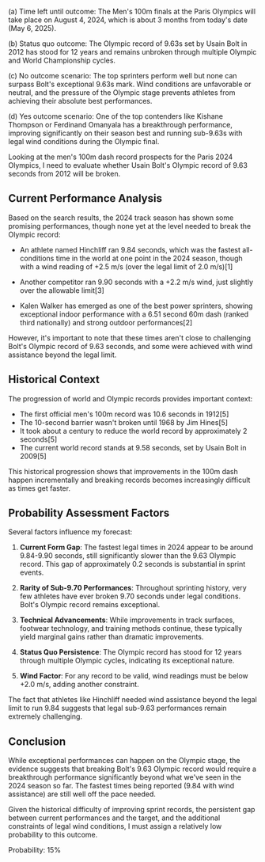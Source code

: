 (a) Time left until outcome: The Men's 100m finals at the Paris Olympics will take place on August 4, 2024, which is about 3 months from today's date (May 6, 2025).

(b) Status quo outcome: The Olympic record of 9.63s set by Usain Bolt in 2012 has stood for 12 years and remains unbroken through multiple Olympic and World Championship cycles.

(c) No outcome scenario: The top sprinters perform well but none can surpass Bolt's exceptional 9.63s mark. Wind conditions are unfavorable or neutral, and the pressure of the Olympic stage prevents athletes from achieving their absolute best performances.

(d) Yes outcome scenario: One of the top contenders like Kishane Thompson or Ferdinand Omanyala has a breakthrough performance, improving significantly on their season best and running sub-9.63s with legal wind conditions during the Olympic final.

Looking at the men's 100m dash record prospects for the Paris 2024 Olympics, I need to evaluate whether Usain Bolt's Olympic record of 9.63 seconds from 2012 will be broken.

## Current Performance Analysis

Based on the search results, the 2024 track season has shown some promising performances, though none yet at the level needed to break the Olympic record:

- An athlete named Hinchliff ran 9.84 seconds, which was the fastest all-conditions time in the world at one point in the 2024 season, though with a wind reading of +2.5 m/s (over the legal limit of 2.0 m/s)[1]

- Another competitor ran 9.90 seconds with a +2.2 m/s wind, just slightly over the allowable limit[3]

- Kalen Walker has emerged as one of the best power sprinters, showing exceptional indoor performance with a 6.51 second 60m dash (ranked third nationally) and strong outdoor performances[2]

However, it's important to note that these times aren't close to challenging Bolt's Olympic record of 9.63 seconds, and some were achieved with wind assistance beyond the legal limit.

## Historical Context

The progression of world and Olympic records provides important context:

- The first official men's 100m record was 10.6 seconds in 1912[5]
- The 10-second barrier wasn't broken until 1968 by Jim Hines[5]
- It took about a century to reduce the world record by approximately 2 seconds[5]
- The current world record stands at 9.58 seconds, set by Usain Bolt in 2009[5]

This historical progression shows that improvements in the 100m dash happen incrementally and breaking records becomes increasingly difficult as times get faster.

## Probability Assessment Factors

Several factors influence my forecast:

1. **Current Form Gap**: The fastest legal times in 2024 appear to be around 9.84-9.90 seconds, still significantly slower than the 9.63 Olympic record. This gap of approximately 0.2 seconds is substantial in sprint events.

2. **Rarity of Sub-9.70 Performances**: Throughout sprinting history, very few athletes have ever broken 9.70 seconds under legal conditions. Bolt's Olympic record remains exceptional.

3. **Technical Advancements**: While improvements in track surfaces, footwear technology, and training methods continue, these typically yield marginal gains rather than dramatic improvements.

4. **Status Quo Persistence**: The Olympic record has stood for 12 years through multiple Olympic cycles, indicating its exceptional nature.

5. **Wind Factor**: For any record to be valid, wind readings must be below +2.0 m/s, adding another constraint.

The fact that athletes like Hinchliff needed wind assistance beyond the legal limit to run 9.84 suggests that legal sub-9.63 performances remain extremely challenging.

## Conclusion

While exceptional performances can happen on the Olympic stage, the evidence suggests that breaking Bolt's 9.63 Olympic record would require a breakthrough performance significantly beyond what we've seen in the 2024 season so far. The fastest times being reported (9.84 with wind assistance) are still well off the pace needed.

Given the historical difficulty of improving sprint records, the persistent gap between current performances and the target, and the additional constraints of legal wind conditions, I must assign a relatively low probability to this outcome.

Probability: 15%